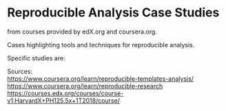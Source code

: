 # Reproducible Analysis Case Studies 
from courses provided by edX.org and coursera.org.

Cases highlighting tools and techniques for reproducible analysis.

Specific studies are:

Sources:  
https://www.coursera.org/learn/reproducible-templates-analysis/  
https://www.coursera.org/learn/reproducible-research  
https://courses.edx.org/courses/course-v1:HarvardX+PH125.5x+1T2018/course/  
